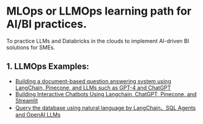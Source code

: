 # MLOps or LLMOps learning path for AI/BI practices.

To practice LLMs and Databricks in the clouds to implement AI-driven BI solutions for SMEs.

## 1.  LLMOps Examples:
  - <a href="https://colab.research.google.com/drive/1ONIJ1C6RswvuzvhDtYJEqDkUVxKbVMxO?usp=drive_link">Building a document-based question answering system using LangChain, Pinecone, and LLMs such as GPT-4 and ChatGPT</a>
  - <a href="https://colab.research.google.com/drive/1NUHs8QhVZ1xCiPXRqXHne-nt60LRjBQX?usp=drive_link">Building Interactive Chatbots Using Langchain, ChatGPT, Pinecone, and Streamlit</a>
  - <a href="https://colab.research.google.com/drive/1QMLZ0mZcQ41AOUOcGlBJ8Pc-0dEXshU-?usp=sharing">Query the database using natural language by LangChain、SQL Agents and OpenAI LLMs</a>
